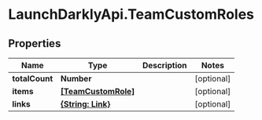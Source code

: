 # LaunchDarklyApi.TeamCustomRoles

## Properties

Name | Type | Description | Notes
------------ | ------------- | ------------- | -------------
**totalCount** | **Number** |  | [optional] 
**items** | [**[TeamCustomRole]**](TeamCustomRole.md) |  | [optional] 
**links** | [**{String: Link}**](Link.md) |  | [optional] 


